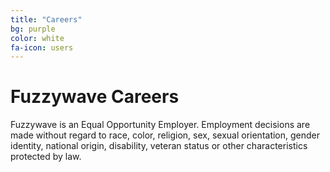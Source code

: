 ```yaml
---
title: "Careers"
bg: purple
color: white
fa-icon: users
---
```


# Fuzzywave Careers

Fuzzywave is an Equal Opportunity Employer. Employment decisions are made without regard to race, color, religion, sex, sexual orientation, gender identity, national origin, disability, veteran status or other characteristics protected by law.